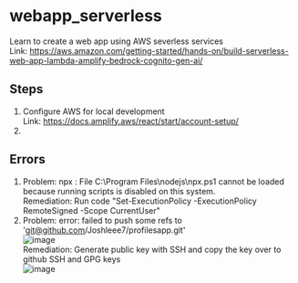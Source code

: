 # webapp_serverless
Learn to create a web app using AWS severless services</br>
Link: https://aws.amazon.com/getting-started/hands-on/build-serverless-web-app-lambda-amplify-bedrock-cognito-gen-ai/

## Steps
1) Configure AWS for local development</br>
Link: https://docs.amplify.aws/react/start/account-setup/
2) 

## Errors
1) Problem: npx : File C:\Program Files\nodejs\npx.ps1 cannot be loaded because running scripts is disabled on this system.</br>
Remediation: Run code "Set-ExecutionPolicy -ExecutionPolicy RemoteSigned -Scope CurrentUser" </br>
2) Problem: error: failed to push some refs to 'git@github.com/Joshleee7/profilesapp.git' </br>
![image](https://github.com/user-attachments/assets/b971ba79-0ff2-43c2-9ea0-055195bcbd97) </br>
Remediation: Generate public key with SSH and copy the key over to github SSH and GPG keys </br>
![image](https://github.com/user-attachments/assets/f82ba403-669d-4159-a62d-a1aab68cb11b)




